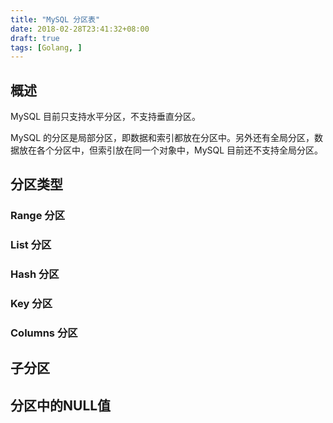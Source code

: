 ```yaml
---
title: "MySQL 分区表"
date: 2018-02-28T23:41:32+08:00
draft: true
tags: [Golang, ]
---
```


## 概述

MySQL 目前只支持水平分区，不支持垂直分区。

MySQL 的分区是局部分区，即数据和索引都放在分区中。另外还有全局分区，数据放在各个分区中，但索引放在同一个对象中，MySQL 目前还不支持全局分区。

## 分区类型

### Range 分区

### List 分区

### Hash 分区

### Key 分区

### Columns 分区

## 子分区

## 分区中的NULL值
